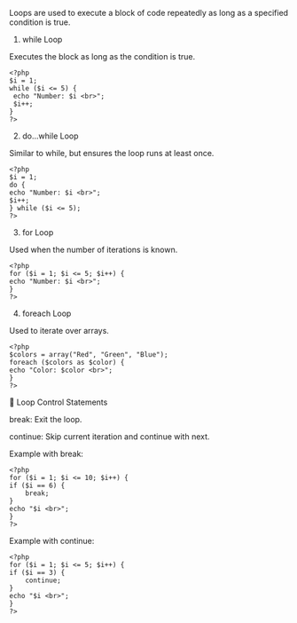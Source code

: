 Loops are used to execute a block of code repeatedly as long as a specified condition is true.

1. while Loop
 
 Executes the block as long as the condition is true.

    <?php
    $i = 1;
    while ($i <= 5) {
     echo "Number: $i <br>";
     $i++;
    }
    ?>

2. do...while Loop
 
 Similar to while, but ensures the loop runs at least once.

    <?php
    $i = 1;
    do {
    echo "Number: $i <br>";
    $i++;
    } while ($i <= 5);
    ?>

3. for Loop
 
 Used when the number of iterations is known.

    <?php
    for ($i = 1; $i <= 5; $i++) {
    echo "Number: $i <br>";
    }
    ?>

4. foreach Loop
 
 Used to iterate over arrays.

    <?php
    $colors = array("Red", "Green", "Blue");
    foreach ($colors as $color) {
    echo "Color: $color <br>";
    }
    ?>

🔄 Loop Control Statements
 
 break: Exit the loop.

 continue: Skip current iteration and continue with next.

Example with break:

    <?php
    for ($i = 1; $i <= 10; $i++) {
    if ($i == 6) {
        break;
    }
    echo "$i <br>";
    }
    ?>

Example with continue:

    <?php
    for ($i = 1; $i <= 5; $i++) {
    if ($i == 3) {
        continue;
    }
    echo "$i <br>";
    }
    ?>
